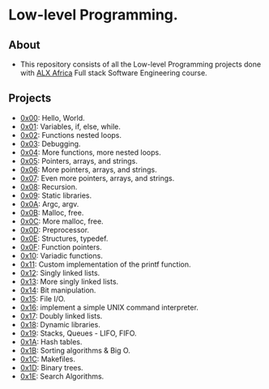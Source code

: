# Low-level Programming.

## About

- This repository consists of all the Low-level Programming projects done with [ALX Africa](https://www.alxafrica.com/) Full stack Software Engineering course.

## Projects

- [0x00](./0x00-hello_world): Hello, World.
- [0x01](./0x01-variables_if_else_while): Variables, if, else, while.
- [0x02](./0x02-functions_nested_loops): Functions nested loops.
- [0x03](./0x03-debugging): Debugging.
- [0x04](./0x04-more_functions_nested_loops): More functions, more nested loops.
- [0x05](./0x05-pointers_arrays_strings): Pointers, arrays, and strings.
- [0x06](./0x06-pointers_arrays_strings): More pointers, arrays, and strings.
- [0x07](./0x07-pointers_arrays_strings): Even more pointers, arrays, and strings.
- [0x08](./0x08-recursion): Recursion.
- [0x09](./0x09-static_libraries): Static libraries.
- [0x0A](./0x0A-argc_argv): Argc, argv.
- [0x0B](./0x0B-malloc_free): Malloc, free.
- [0x0C](./0x0C-more_malloc_free): More malloc, free.
- [0x0D](./0x0D-preprocessor): Preprocessor.
- [0x0E](./0x0E-structures_typedef): Structures, typedef.
- [0x0F](./0x0F-function_pointers): Function pointers.
- [0x10](./0x10-variadic_functions): Variadic functions.
- [0x11](https://github.com/4MR4N11/printf): Custom implementation of the printf function.
- [0x12](./0x12-singly_linked_lists): Singly linked lists.
- [0x13](./0x13-more_singly_linked_lists): More singly linked lists.
- [0x14](./0x14-bit_manipulation): Bit manipulation.
- [0x15](./0x15-file_io): File I/O.
- [0x16](https://github.com/4MR4N11/simple_shell): implement a simple UNIX command interpreter.
- [0x17](./0x17-doubly_linked_lists): Doubly linked lists.
- [0x18](./0x18-dynamic_libraries): Dynamic libraries.
- [0x19](https://github.com/4MR4N11/monty): Stacks, Queues - LIFO, FIFO.
- [0x1A](./0x1A-hash_tables): Hash tables.
- [0x1B](https://github.com/4MR4N11/sorting_algorithms): Sorting algorithms & Big O.
- [0x1C](./0x1C-makefiles): Makefiles.
- [0x1D](https://github.com/4MR4N11/binary_trees): Binary trees.
- [0x1E](./0x1E-search_algorithms): Search Algorithms.
